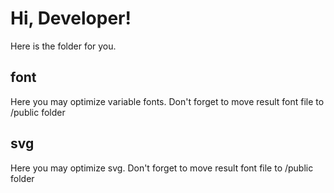 # Hi, Developer!
Here is the folder for you.

## font
Here you may optimize variable fonts. Don't forget to move result font file to /public folder

## svg
Here you may optimize svg. Don't forget to move result font file to /public folder
